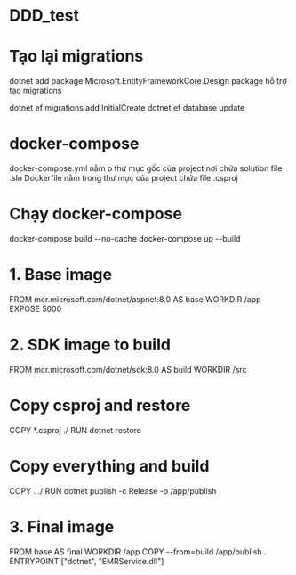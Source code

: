 ﻿# DDD_test

# Tạo lại migrations
dotnet add package Microsoft.EntityFrameworkCore.Design package hỗ trợ tạo migrations

dotnet ef migrations add InitialCreate
dotnet ef database update


# docker-compose
docker-compose.yml nằm o thư mục gốc của project nơi chứa solution file .sln
Dockerfile nằm trong thư mục của project chứa file .csproj
# Chạy docker-compose
docker-compose build --no-cache
docker-compose up --build



# 1. Base image
FROM mcr.microsoft.com/dotnet/aspnet:8.0 AS base
WORKDIR /app
EXPOSE 5000

# 2. SDK image to build
FROM mcr.microsoft.com/dotnet/sdk:8.0 AS build
WORKDIR /src

# Copy csproj and restore
COPY *.csproj ./
RUN dotnet restore

# Copy everything and build
COPY . ./
RUN dotnet publish -c Release -o /app/publish

# 3. Final image
FROM base AS final
WORKDIR /app
COPY --from=build /app/publish .
ENTRYPOINT ["dotnet", "EMRService.dll"]